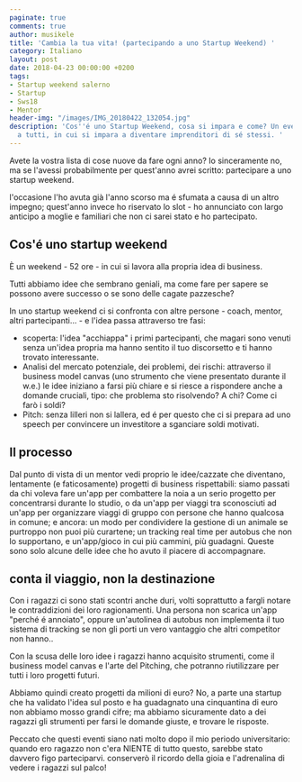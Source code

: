 ```yaml
---
paginate: true
comments: true
author: musikele
title: 'Cambia la tua vita! (partecipando a uno Startup Weekend) '
category: Italiano
layout: post
date: 2018-04-23 00:00:00 +0200
tags:
- Startup weekend salerno
- Startup
- Sws18
- Mentor
header-img: "/images/IMG_20180422_132054.jpg"
description: 'Cos''é uno Startup Weekend, cosa si impara e come? Un evento che consiglio
  a tutti, in cui si impara a diventare imprenditori di sé stessi. '
---
```

Avete la vostra lista di cose nuove da fare ogni anno? Io sinceramente no, ma se l'avessi probabilmente per quest'anno avrei scritto: partecipare a uno startup weekend.

l'occasione l'ho avuta già l'anno scorso ma é sfumata a causa di un altro impegno; quest'anno invece ho riservato lo slot - ho annunciato con largo anticipo a moglie e familiari che non ci sarei stato e ho partecipato.﻿

## Cos'é uno startup weekend 

È un weekend - 52 ore - in cui si lavora alla propria idea di business. 

Tutti abbiamo idee che sembrano geniali, ma come fare per sapere se possono avere successo o se sono delle cagate pazzesche?

In uno startup weekend ci si confronta con altre persone - coach, mentor, altri partecipanti... - e l'idea passa attraverso tre fasi:

* scoperta: l'idea "acchiappa" i primi partecipanti, che magari sono venuti senza un'idea propria ma hanno sentito il tuo discorsetto e ti hanno trovato interessante.
* Analisi del mercato potenziale, dei problemi, dei rischi: attraverso il business model canvas (uno strumento che viene presentato durante il w.e.) le idee iniziano a farsi più chiare e si riesce a rispondere anche a domande cruciali, tipo: che problema sto risolvendo? A chi? Come ci farò i soldi?
* Pitch: senza lilleri non si lallera, ed é per questo che ci si prepara ad uno speech per convincere un investitore a sganciare soldi motivati.

## Il processo 

Dal punto di vista di un mentor vedi proprio le idee/cazzate che diventano, lentamente (e faticosamente) progetti di business rispettabili: siamo passati da chi voleva fare un'app per combattere la noia a un serio progetto per concentrarsi durante lo studio, o da un'app per viaggi tra sconosciuti ad un'app per organizzare viaggi di gruppo con persone che hanno qualcosa in comune; e ancora: un modo per condividere la gestione di un animale se purtroppo non puoi più curartene; un tracking real time per autobus che non lo supportano, e un'app/gioco in cui più cammini, più guadagni. Queste sono solo alcune delle idee che ho avuto il piacere di accompagnare. 

## conta il viaggio, non la destinazione

Con i ragazzi ci sono stati scontri anche duri, volti soprattutto a fargli notare le contraddizioni dei loro ragionamenti. Una persona non scarica un'app "perché é annoiato", oppure un'autolinea di autobus non implementa il tuo sistema di tracking se non gli porti un vero vantaggio che altri competitor non hanno.. 

Con la scusa delle loro idee i ragazzi hanno acquisito strumenti, come il business model canvas e l'arte del Pitching, che potranno riutilizzare per tutti i loro progetti futuri. 

Abbiamo quindi creato progetti da milioni di euro? No, a parte una startup che ha validato l'idea sul posto e ha guadagnato una cinquantina di euro non abbiamo mosso grandi cifre; ma abbiamo sicuramente dato a dei ragazzi gli strumenti per farsi le domande giuste, e trovare le risposte. 

Peccato che questi eventi siano nati molto dopo il mio periodo universitario: quando ero ragazzo non c'era NIENTE di tutto questo, sarebbe stato davvero figo parteciparvi. conserverò il ricordo della gioia e l'adrenalina di vedere i ragazzi sul palco! 